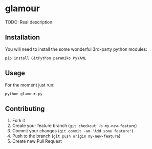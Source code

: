 # glamour

TODO: Real description

## Installation

You will need to install the some wonderful 3rd-party python modules:

	pip install GitPython paramiko PyYAML

## Usage

For the moment just run:

	python glamour.py

## Contributing

1. Fork it
2. Create your feature branch (`git checkout -b my-new-feature`)
3. Commit your changes (`git commit -am 'Add some feature'`)
4. Push to the branch (`git push origin my-new-feature`)
5. Create new Pull Request